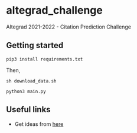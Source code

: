# altegrad_challenge
Altegrad 2021-2022 - Citation Prediction Challenge

## Getting started

```pip3 install requirements.txt```

Then,

```sh download_data.sh```

```python3 main.py```

## Useful links

* Get ideas from [here](https://pytorch-lightning.readthedocs.io/en/latest/notebooks/course_UvA-DL/06-graph-neural-networks.html)